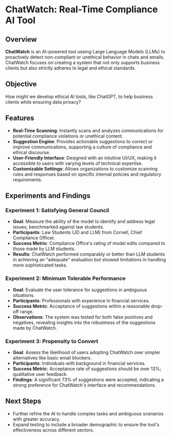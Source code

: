 # ChatWatch: Real-Time Compliance AI Tool

## Overview
**ChatWatch** is an AI-powered tool useing Large Language Models (LLMs) to proactively detect non-compliant or unethical behavior in chats and emails. ChatWatch focuses on creating a system that not only supports business clients but also strictly adheres to legal and ethical standards.

## Objective
How might we develop ethical AI tools, like ChatGPT, to help business clients while ensuring data privacy?

## Features
- **Real-Time Scanning**: Instantly scans and analyzes communications for potential compliance violations or unethical content.
- **Suggestion Engine**: Provides actionable suggestions to correct or improve communications, supporting a culture of compliance and ethical discourse.
- **User-Friendly Interface**: Designed with an intuitive UI/UX, making it accessible to users with varying levels of technical expertise.
- **Customizable Settings**: Allows organizations to customize scanning rules and responses based on specific internal policies and regulatory requirements.

## Experiments and Findings

### Experiment 1: Satisfying General Council
- **Goal**: Measure the ability of the model to identify and address legal issues, benchmarked against law students.
- **Participants**: Law Students (JD and LLM) from Cornell, Chief Compliance Officer.
- **Success Metric**: Compliance Office's rating of model edits compared to those made by LLM students.
- **Results**: ChatWatch performed comparably or better than LLM students in achieving an "adequate" evaluation but showed limitations in handling more sophisticated tasks.

### Experiment 2: Minimum Tolerable Performance
- **Goal**: Evaluate the user tolerance for suggestions in ambiguous situations.
- **Participants**: Professionals with experience in financial services.
- **Success Metric**: Acceptance of suggestions within a reasonable drop-off range.
- **Observations**: The system was tested for both false positives and negatives, revealing insights into the robustness of the suggestions made by ChatWatch.

### Experiment 3: Propensity to Convert
- **Goal**: Assess the likelihood of users adopting ChatWatch over simpler alternatives like basic email blockers.
- **Participants**: Individuals with background in financial services.
- **Success Metric**: Acceptance rate of suggestions should be over 13%; qualitative user feedback.
- **Findings**: A significant 73% of suggestions were accepted, indicating a strong preference for ChatWatch's interface and recommendations.

## Next Steps
- Further refine the AI to handle complex tasks and ambiguous scenarios with greater accuracy.
- Expand testing to include a broader demographic to ensure the tool's effectiveness across different sectors.

